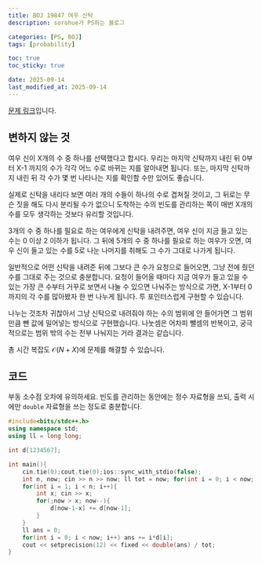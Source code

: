 ```yaml
---
title: BOJ 19847 여우 신탁
description: sorohue가 PS하는 블로그

categories: [PS, BOJ]
tags: [probability]

toc: true
toc_sticky: true

date: 2025-09-14
last_modified_at: 2025-09-14
---
```


[문제 링크](https://boj.kr/19847)입니다.

## 변하지 않는 것

여우 신이 X개의 수 중 하나를 선택했다고 합시다. 우리는 마지막 신탁까지 내린 뒤 0부터 X-1 까지의 수가 각각 어느 수로 바뀌는 지를 알아내면 됩니다. 또는, 마지막 신탁까지 내린 뒤 각 수가 몇 번 나타나는 지를 확인할 수만 있어도 좋습니다.

실제로 신탁을 내리다 보면 여러 개의 수들이 하나의 수로 겹쳐질 것이고, 그 뒤로는 무슨 짓을 해도 다시 분리될 수가 없으니 도착하는 수의 빈도를 관리하는 쪽이 매번 X개의 수를 모두 생각하는 것보다 유리할 것입니다.

3개의 수 중 하나를 필요로 하는 여우에게 신탁을 내려주면, 여우 신이 지금 들고 있는 수는 0 이상 2 이하가 됩니다. 그 뒤에 5개의 수 중 하나를 필요로 하는 여우가 오면, 여우 신이 들고 있는 수를 5로 나눈 나머지를 취해도 그 수가 그대로 나가게 됩니다.

일반적으로 어떤 신탁을 내려준 뒤에 그보다 큰 수가 요청으로 들어오면, 그냥 전에 줬던 수를 그대로 주는 것으로 충분합니다. 요청이 들어올 때마다 지금 여우가 들고 있을 수 있는 가장 큰 수부터 거꾸로 보면서 나눌 수 있으면 나눠주는 방식으로 가면, X-1부터 0까지의 각 수를 많아봤자 한 번 나누게 됩니다. 투 포인터스럽게 구현할 수 있습니다.

나누는 것조차 귀찮아서 그냥 신탁으로 내려줘야 하는 수의 범위에 안 들어가면 그 범위만큼 뺀 값에 밀어넣는 방식으로 구현했습니다. 나눗셈은 어차피 뺄셈의 반복이고, 궁극적으로는 범위 밖의 수는 전부 나눠지는 거라 결과는 같습니다.

총 시간 복잡도 $\mathcal{O}(N+X)$에 문제를 해결할 수 있습니다.

## 코드

부동 소수점 오차에 유의하세요. 빈도를 관리하는 동안에는 정수 자료형을 쓰되, 출력 시에만 `double` 자료형을 쓰는 정도로 충분합니다.

```cpp
#include<bits/stdc++.h>
using namespace std;
using ll = long long;

int d[1234567];

int main(){
	cin.tie(0);cout.tie(0);ios::sync_with_stdio(false);
	int n, now; cin >> n >> now; ll tot = now; for(int i = 0; i < now; i++) d[i] = 1;
	for(int i = 1; i < n; i++){
		int x; cin >> x;
		for(;now > x; now--){
			d[now-1-x] += d[now-1];
		}
	}
	ll ans = 0;
	for(int i = 0; i < now; i++) ans += i*d[i];
	cout << setprecision(12) << fixed << double(ans) / tot;
}
```